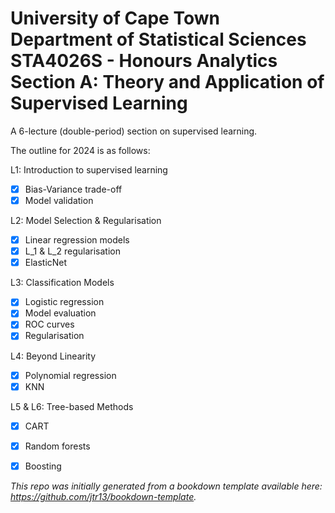 <h1>University of Cape Town<br>
Department of Statistical Sciences<br>
STA4026S - Honours Analytics<br>  
Section A: Theory and Application of Supervised Learning</h1>

A 6-lecture (double-period) section on supervised learning. 

The outline for 2024 is as follows:

L1: Introduction to supervised learning <br>
- [x] Bias-Variance trade-off <br>
- [x] Model validation

L2: Model Selection & Regularisation <br>
- [x] Linear regression models <br>
- [x] L_1 & L_2 regularisation <br>
- [x] ElasticNet <br>

L3: Classification Models <br>
- [x] Logistic regression <br>
- [x] Model evaluation <br>
- [x] ROC curves <br>
- [x] Regularisation

L4: Beyond Linearity <br>
- [x] Polynomial regression <br>
- [x] KNN

L5 & L6: Tree-based Methods <br>
- [x] CART <br>
- [x] Random forests <br>
- [x] Boosting <br>


*This repo was initially generated from a bookdown template available here: https://github.com/jtr13/bookdown-template.*

